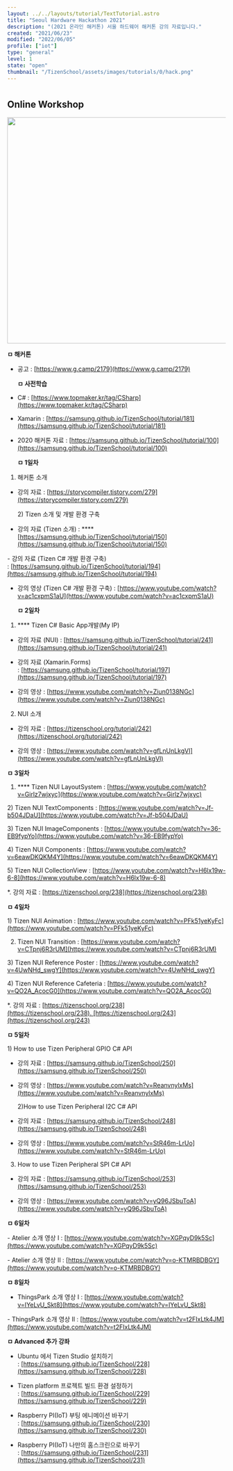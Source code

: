 ```yaml
---
layout: ../../layouts/tutorial/TextTutorial.astro
title: "Seoul Hardware Hackathon 2021"
description: "(2021 온라인 해커톤) 서울 하드웨어 해커톤 강의 자료입니다."
created: "2021/06/23"
modified: "2022/06/05"
profile: ["iot"]
type: "general"
level: 1
state: "open"
thumbnail: "/TizenSchool/assets/images/tutorials/0/hack.png"
---
```


#

## Online Workshop

<img src="/TizenSchool/assets/images/tutorials/240/main_key_events_4005.png" style="height:520px; width:913px"/>

**ㅁ 해커톤**

- 공고 : [https://www.g.camp/2179](https://www.g.camp/2179)

  **ㅁ 사전학습**

- C# : [https://www.topmaker.kr/tag/CSharp](https://www.topmaker.kr/tag/CSharp)

- Xamarin : [https://samsung.github.io/TizenSchool/tutorial/181](https://samsung.github.io/TizenSchool/tutorial/181)

- 2020 해커톤 자료 : [https://samsung.github.io/TizenSchool/tutorial/100](https://samsung.github.io/TizenSchool/tutorial/100)

  **ㅁ 1일차**

1. 해커톤 소개

- 강의 자료 : [https://storycompiler.tistory.com/279](https://storycompiler.tistory.com/279)

  2) Tizen 소개 및 개발 환경 구축

- 강의 자료 (Tizen 소개) : \*\*\*\* [https://samsung.github.io/TizenSchool/tutorial/150](https://samsung.github.io/TizenSchool/tutorial/150)

- 강의 자료 (Tizen C# 개발 환경 구축) : [https://samsung.github.io/TizenSchool/tutorial/194](https://samsung.github.io/TizenSchool/tutorial/194)

- 강의 영상 (Tizen C# 개발 환경 구축) : [https://www.youtube.com/watch?v=ac1cxpmS1aU](https://www.youtube.com/watch?v=ac1cxpmS1aU)

  **ㅁ 2일차**

1. \*\*\*\* Tizen C# Basic App개발(My IP)

- 강의 자료 (NUI) : [https://samsung.github.io/TizenSchool/tutorial/241](https://samsung.github.io/TizenSchool/tutorial/241)

- 강의 자료 (Xamarin.Forms) : [https://samsung.github.io/TizenSchool/tutorial/197](https://samsung.github.io/TizenSchool/tutorial/197)

- 강의 영상 : [https://www.youtube.com/watch?v=Ziun0138NGc](https://www.youtube.com/watch?v=Ziun0138NGc)

2. NUI 소개

- 강의 자료 : [https://tizenschool.org/tutorial/242](https://tizenschool.org/tutorial/242)

- 강의 영상 : [https://www.youtube.com/watch?v=gfLnUnLkgVI](https://www.youtube.com/watch?v=gfLnUnLkgVI)

**ㅁ 3일차**

1. \*\*\*\* Tizen NUI LayoutSystem : [https://www.youtube.com/watch?v=Girlz7wjxyc](https://www.youtube.com/watch?v=Girlz7wjxyc)

2) Tizen NUI TextComponents : [https://www.youtube.com/watch?v=Jf-b504JDaU](https://www.youtube.com/watch?v=Jf-b504JDaU)

3) Tizen NUI ImageComponents : [https://www.youtube.com/watch?v=36-EB9fypYo](https://www.youtube.com/watch?v=36-EB9fypYo)

4) Tizen NUI Components : [https://www.youtube.com/watch?v=6eawDKQKM4Y](https://www.youtube.com/watch?v=6eawDKQKM4Y)

5) Tizen NUI CollectionView : [https://www.youtube.com/watch?v=H6lx19w-6-8](https://www.youtube.com/watch?v=H6lx19w-6-8)

\*. 강의 자료 : [https://tizenschool.org/238](https://tizenschool.org/238)

**ㅁ 4일차**

1) Tizen NUI Animation : [https://www.youtube.com/watch?v=PFk51yeKyFc](https://www.youtube.com/watch?v=PFk51yeKyFc)

2. Tizen NUI Transition : [https://www.youtube.com/watch?v=CTpnj6R3rUM](https://www.youtube.com/watch?v=CTpnj6R3rUM)

3) Tizen NUI Reference Poster : [https://www.youtube.com/watch?v=4UwNHd_swgY](https://www.youtube.com/watch?v=4UwNHd_swgY)

4) Tizen NUI Reference Cafeteria : [https://www.youtube.com/watch?v=QO2A_AcocG0](https://www.youtube.com/watch?v=QO2A_AcocG0)

\*. 강의 자료 : [https://tizenschool.org/238](https://tizenschool.org/238). [https://tizenschool.org/243](https://tizenschool.org/243)

**ㅁ 5일차**

1) How to use Tizen Peripheral GPIO C# API

- 강의 자료 : [https://samsung.github.io/TizenSchool/250](https://samsung.github.io/TizenSchool/250)

- 강의 영상 : [https://www.youtube.com/watch?v=ReanvnylxMs](https://www.youtube.com/watch?v=ReanvnylxMs)

  2)How to use Tizen Peripheral I2C C# API

- 강의 자료 : [https://samsung.github.io/TizenSchool/248](https://samsung.github.io/TizenSchool/248)

- 강의 영상 : [https://www.youtube.com/watch?v=StR46m-LrUo](https://www.youtube.com/watch?v=StR46m-LrUo)

3. How to use Tizen Peripheral SPI C# API

- 강의 자료 : [https://samsung.github.io/TizenSchool/253](https://samsung.github.io/TizenSchool/253)

- 강의 영상 : [https://www.youtube.com/watch?v=yQ96JSbuToA](https://www.youtube.com/watch?v=yQ96JSbuToA)

**ㅁ 6일차**

- Atelier 소개 영상 I : [https://www.youtube.com/watch?v=XGPqyD9k5Sc](https://www.youtube.com/watch?v=XGPqyD9k5Sc)

- Atelier 소개 영상 II : [https://www.youtube.com/watch?v=o-KTMRBDBGY](https://www.youtube.com/watch?v=o-KTMRBDBGY)

**ㅁ 8일차**

- ThingsPark 소개 영상 I : [https://www.youtube.com/watch?v=IYeLvU_Skt8](https://www.youtube.com/watch?v=IYeLvU_Skt8)

- ThingsPark 소개 영상 II : [https://www.youtube.com/watch?v=t2FIxLtk4JM](https://www.youtube.com/watch?v=t2FIxLtk4JM)

**ㅁ Advanced 추가 강좌**

- Ubuntu 에서 Tizen Studio 설치하기 : [https://samsung.github.io/TizenSchool/228](https://samsung.github.io/TizenSchool/228)

- Tizen platform 프로젝트 빌드 환경 설정하기 : [https://samsung.github.io/TizenSchool/229](https://samsung.github.io/TizenSchool/229)

- Raspberry PI(IoT) 부팅 에니메이션 바꾸기 : [https://samsung.github.io/TizenSchool/230](https://samsung.github.io/TizenSchool/230)

- Raspberry PI(IoT) 나만의 홈스크린으로 바꾸기 : [https://samsung.github.io/TizenSchool/231](https://samsung.github.io/TizenSchool/231)
